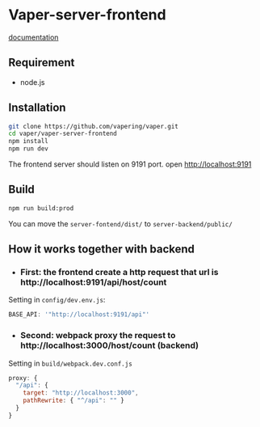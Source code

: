 # Vaper-server-frontend

[documentation](https://vapering.github.io/vaper/#/)  

## Requirement

* node.js

## Installation

```bash
git clone https://github.com/vapering/vaper.git
cd vaper/vaper-server-frontend
npm install
npm run dev
```

The frontend server should listen on 9191 port.
open [http://localhost:9191](http://localhost:9191)

## Build
```bash
npm run build:prod
```
You can move the `server-fontend/dist/` to `server-backend/public/`

## How it works together with backend

* ### First: the frontend create a http request that url is http://localhost:9191/api/host/count

Setting in `config/dev.env.js`:

```javascript
BASE_API: '"http://localhost:9191/api"'
```

* ### Second: webpack proxy the request to http://localhost:3000/host/count (backend)

Setting in `build/webpack.dev.conf.js`

```javascript
proxy: {
  "/api": {
    target: "http://localhost:3000",
    pathRewrite: { "^/api": "" }
  }
}
```
